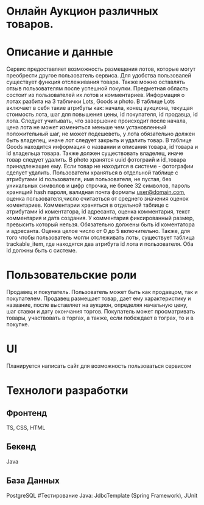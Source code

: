 # Онлайн Аукцион различных товаров.
# Описание и данные
Сервис предоставляет возможность размещения лотов, которые могут преобрести другое пользователь сервиса. Для удобства пользовалей
существует функция отслеживания товара. Также можно оставлять отзыв пользователям после успешной покупки.
Предметная область состоит из пользователей их лотов и комментариев. 
Информация о лотах разбита на 3 таблички Lots, Goods и photo.
В таблице Lots включает в себя такие атрибуты как: начала,
конец аукциона, текущая стоимость лота, шаг для повышения цены, id покупателя, id продавца, id лота.
Следует учитывать, что завершение происходит после начала, цена лота не может измениться меньше чем установленный положительный шаг,
не может подешеветь, у лота обязательно должен быть владелец, иначе лот следует закрыть и удалить товар.
В таблице Goods находится информация о названии и описания товара, id товара и id владельца товара. Также должен существовать
владелец, иначе товар следует удалить.
В photo хранятся uuid фотограий и id_товара принадлежащие ему. Если товар не находится в системе - фотографии сделует удалить.
Пользователи храняться в отдельной таблице с атрибутами id пользователя, имя пользователя,
не пустая, без уникальных символов и цифр строчка, не более 32 символов, пароль хранящий hash пароля,
валидная почта форматы user@domain.com, оценка пользователя,число считаеться от среднего значения оценок коментариев.
Комментарии храняться в отдельной таблице с атрибутами id коментатора, id адресанта, оценка комментария, текст комментария
и дата создания. У комментария фиксированный размер, превысить который нельзя. Обязательно должены быть id коментатора и адресанта.
Оценка целое число от 0 до 5 включительно.
Также, для того чтобы пользователь могли отслеживать лоты, существует таблица trackable_item, где находятся два атрибута id лота 
и пользователя. Оба id должны быть с системе.
# Пользовательские роли
Продавец и покупатель. Пользователь может быть как продавцом, так и покупателем. 
Продавец размещает товар, дает ему характеристику и название, после выставляет на аукцион, определяя начальную цену, шаг ставки и дату окончания торгов. 
Покупатель может просматривать товары, участвовать в торгах, а также, если побеждает в тограх, то и в покупке.
# UI
Планируется написать сайт для возможность пользоваться сервисом
# Технологи разработки 
## Фронтенд
TS, CSS, HTML
## Бекенд
Java
## База Данных
PostgreSQL
#Тестирование
Java: JdbcTemplate (Spring Framework), JUnit
